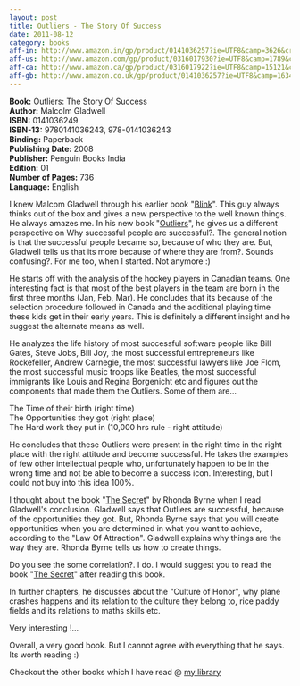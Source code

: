 ```yaml
---
layout: post
title: Outliers - The Story Of Success
date: 2011-08-12
category: books
aff-in: http://www.amazon.in/gp/product/0141036257?ie=UTF8&camp=3626&creativeASIN=0141036257&linkCode=xm2&tag=smileprem-in-21
aff-us: http://www.amazon.com/gp/product/0316017930?ie=UTF8&camp=1789&creativeASIN=0316017930&linkCode=xm2&tag=smileprem-us-20
aff-ca: http://www.amazon.ca/gp/product/0316017922?ie=UTF8&camp=15121&creativeASIN=0316017922&linkCode=xm2&tag=smileprem-ca-20
aff-gb: http://www.amazon.co.uk/gp/product/0141036257?ie=UTF8&camp=1634&creativeASIN=0141036257&linkCode=xm2&tag=smileprem-gb-21
---
```


**Book:** Outliers: The Story Of Success  
**Author:** Malcolm Gladwell  
**ISBN:** 0141036249  
**ISBN-13:** 9780141036243, 978-0141036243  
**Binding:** Paperback  
**Publishing Date:** 2008  
**Publisher:** Penguin Books India  
**Edition:** 01  
**Number of Pages:** 736  
**Language:** English  
  
I knew Malcom Gladwell through his earlier book "[Blink][blinkurl]". This guy always thinks out of the box and gives a new perspective to the well known things. He always amazes me. In his new book "[Outliers]({{page.aff-us}})", he gives us a different perspective on Why successful people are successful?.  The general notion is that the successful people became so, because of who they are. But, Gladwell tells us that its more because of where they are from?. Sounds confusing?. For me too, when I started. Not anymore :)  

[blinkurl]: http://www.amazon.com/gp/product/0316010669/ref=as_li_tf_tl?ie=UTF8&tag=booiverea-20&linkCode=as2&camp=217145&creative=399369&creativeASIN=0316010669

He starts off with the analysis of the hockey players in Canadian teams. One interesting fact is that most of the best players in the team are born in the first three months (Jan, Feb, Mar). He concludes that its because of the selection procedure followed in Canada and the additional playing time these kids get in their early years. This is definitely a different insight and he suggest the alternate means as well.  
  
He analyzes the life history of most successful software people like Bill Gates, Steve Jobs, Bill Joy, the most successful entrepreneurs like Rockefeller, Andrew Carnegie, the most successful lawyers like Joe Flom, the most successful music troops like Beatles, the most successful immigrants like Louis and Regina Borgenicht etc and figures out the components that made them the Outliers. Some of them are...  
  
The Time of their birth (right time)  
The Opportunities they got (right place)  
The Hard work they put in (10,000 hrs rule - right attitude)  
  
He concludes that these Outliers were present in the right time in the right place with the right attitude and become successful. He takes the examples of few other intellectual people who, unfortunately happen to be in the wrong time and not be able to become a success icon. Interesting, but I could not buy into this idea 100%.  
  
I thought about the book "[The Secret][secreturl]" by Rhonda Byrne when I read Gladwell's conclusion. Gladwell says that Outliers are successful, because of the opportunities they got. But, Rhonda Byrne says that you will create opportunities when you are determined in what you want to achieve, according to the "Law Of Attraction". Gladwell explains why things are the way they are. Rhonda Byrne tells us how to create things.  

[secreturl]: http://www.amazon.com/gp/product/1582701709/ref=as_li_tf_tl?ie=UTF8&tag=booiverea-20&linkCode=as2&camp=217145&creative=399369&creativeASIN=1582701709

Do you see the some correlation?. I do. I would suggest you to read the book "[The Secret][secreturl]" after reading this book.  
  
In further chapters, he discusses about the "Culture of Honor", why plane crashes happens and its relation to the culture they belong to, rice paddy fields and its relations to maths skills etc.  

Very interesting !...  
  
Overall, a very good book. But I cannot agree with everything that he says. Its worth reading :)  

Checkout the other books which I have read @ [my library]({{site.url}}/category/books/)  
